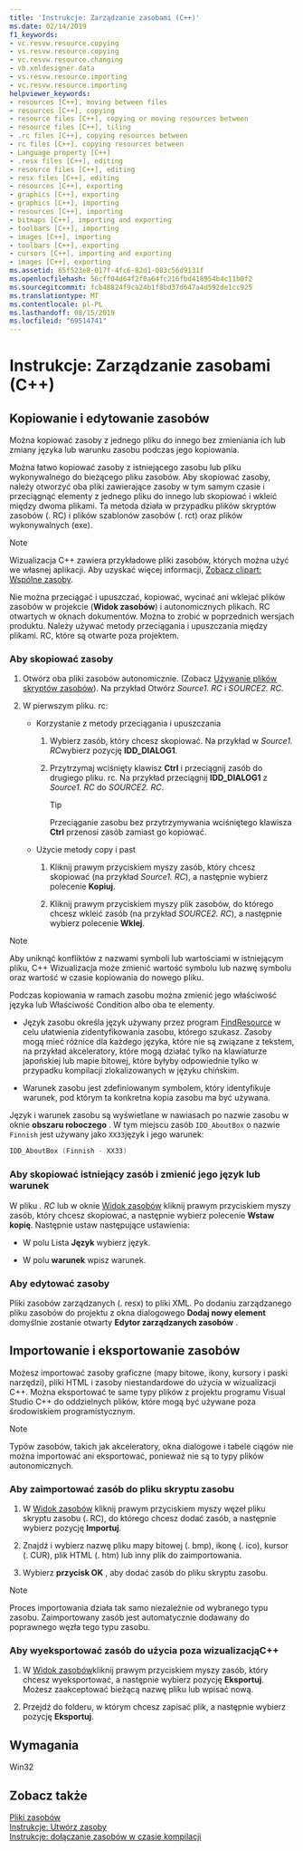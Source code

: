 ```yaml
---
title: 'Instrukcje: Zarządzanie zasobami (C++)'
ms.date: 02/14/2019
f1_keywords:
- vc.resvw.resource.copying
- vs.resvw.resource.copying
- vc.resvw.resource.changing
- vb.xmldesigner.data
- vs.resvw.resource.importing
- vc.resvw.resource.importing
helpviewer_keywords:
- resources [C++], moving between files
- resources [C++], copying
- resource files [C++], copying or moving resources between
- resource files [C++], tiling
- .rc files [C++], copying resources between
- rc files [C++], copying resources between
- Language property [C++]
- .resx files [C++], editing
- resource files [C++], editing
- resx files [C++], editing
- resources [C++], exporting
- graphics [C++], exporting
- graphics [C++], importing
- resources [C++], importing
- bitmaps [C++], importing and exporting
- toolbars [C++], importing
- images [C++], importing
- toolbars [C++], exporting
- cursors [C++], importing and exporting
- images [C++], exporting
ms.assetid: 65f523e8-017f-4fc6-82d1-083c56d9131f
ms.openlocfilehash: 56cff04d64f2f0a64fc216fbd418954b4c11b0f2
ms.sourcegitcommit: fcb48824f9ca24b1f8bd37d647a4d592de1cc925
ms.translationtype: MT
ms.contentlocale: pl-PL
ms.lasthandoff: 08/15/2019
ms.locfileid: "69514741"
---
```

# <a name="how-to-manage-resources-c"></a>Instrukcje: Zarządzanie zasobami (C++)

## <a name="copy-and-edit-resources"></a>Kopiowanie i edytowanie zasobów

Można kopiować zasoby z jednego pliku do innego bez zmieniania ich lub zmiany języka lub warunku zasobu podczas jego kopiowania.

Można łatwo kopiować zasoby z istniejącego zasobu lub pliku wykonywalnego do bieżącego pliku zasobów. Aby skopiować zasoby, należy otworzyć oba pliki zawierające zasoby w tym samym czasie i przeciągnąć elementy z jednego pliku do innego lub skopiować i wkleić między dwoma plikami. Ta metoda działa w przypadku plików skryptów zasobów (. RC) i plików szablonów zasobów (. rct) oraz plików wykonywalnych (exe).

> [!NOTE]
> Wizualizacja C++ zawiera przykładowe pliki zasobów, których można użyć we własnej aplikacji. Aby uzyskać więcej informacji, [Zobacz clipart: Wspólne zasoby](https://github.com/Microsoft/VCSamples).

Nie można przeciągać i upuszczać, kopiować, wycinać ani wklejać plików zasobów w projekcie (**Widok zasobów**) i autonomicznych plikach. RC otwartych w oknach dokumentów. Można to zrobić w poprzednich wersjach produktu. Należy używać metody przeciągania i upuszczania między plikami. RC, które są otwarte poza projektem.

### <a name="to-copy-resources"></a>Aby skopiować zasoby

1. Otwórz oba pliki zasobów autonomicznie. (Zobacz [Używanie plików skryptów zasobów](how-to-create-a-resource-script-file.md#use-resource-script-files)). Na przykład Otwórz *Source1. RC* i *SOURCE2. RC*.

1. W pierwszym pliku. rc:

   - Korzystanie z metody przeciągania i upuszczania

      1. Wybierz zasób, który chcesz skopiować. Na przykład w *Source1. RC*wybierz pozycję **IDD_DIALOG1**.

      1. Przytrzymaj wciśnięty klawisz **Ctrl** i przeciągnij zasób do drugiego pliku. rc. Na przykład przeciągnij **IDD_DIALOG1** z *Source1. RC* do *SOURCE2. RC*.

         > [!TIP]
         > Przeciąganie zasobu bez przytrzymywania wciśniętego klawisza **Ctrl** przenosi zasób zamiast go kopiować.

   - Użycie metody copy i past

      1. Kliknij prawym przyciskiem myszy zasób, który chcesz skopiować (na przykład *Source1. RC*), a następnie wybierz polecenie **Kopiuj**.

      1. Kliknij prawym przyciskiem myszy plik zasobów, do którego chcesz wkleić zasób (na przykład *SOURCE2. RC*), a następnie wybierz polecenie **Wklej**.

> [!NOTE]
> Aby uniknąć konfliktów z nazwami symboli lub wartościami w istniejącym pliku, C++ Wizualizacja może zmienić wartość symbolu lub nazwę symbolu oraz wartość w czasie kopiowania do nowego pliku.

Podczas kopiowania w ramach zasobu można zmienić jego właściwość języka lub Właściwość Condition albo oba te elementy.

- Język zasobu określa język używany przez program [FindResource](/windows/win32/api/winbase/nf-winbase-findresourcew) w celu ułatwienia zidentyfikowania zasobu, którego szukasz. Zasoby mogą mieć różnice dla każdego języka, które nie są związane z tekstem, na przykład akceleratory, które mogą działać tylko na klawiaturze japońskiej lub mapie bitowej, które byłyby odpowiednie tylko w przypadku kompilacji zlokalizowanych w języku chińskim.

- Warunek zasobu jest zdefiniowanym symbolem, który identyfikuje warunek, pod którym ta konkretna kopia zasobu ma być używana.

Język i warunek zasobu są wyświetlane w nawiasach po nazwie zasobu w oknie **obszaru roboczego** . W tym miejscu zasób `IDD_AboutBox` o nazwie `Finnish` jest używany jako `XX33`język i jego warunek:

```cpp
IDD_AboutBox (Finnish - XX33)
```

### <a name="to-copy-an-existing-resource-and-change-its-language-or-condition"></a>Aby skopiować istniejący zasób i zmienić jego język lub warunek

W pliku *. RC* lub w oknie [Widok zasobów](how-to-create-a-resource-script-file.md#create-resources) kliknij prawym przyciskiem myszy zasób, który chcesz skopiować, a następnie wybierz polecenie **Wstaw kopię**. Następnie ustaw następujące ustawienia:

- W polu Lista **Język** wybierz język.

- W polu **warunek** wpisz warunek.

### <a name="to-edit-resources"></a>Aby edytować zasoby

Pliki zasobów zarządzanych (. resx) to pliki XML. Po dodaniu zarządzanego pliku zasobów do projektu z okna dialogowego **Dodaj nowy element** domyślnie zostanie otwarty **Edytor zarządzanych zasobów** .

## <a name="import-and-export-resources"></a>Importowanie i eksportowanie zasobów

Możesz importować zasoby graficzne (mapy bitowe, ikony, kursory i paski narzędzi), pliki HTML i zasoby niestandardowe do użycia w wizualizacji C++. Można eksportować te same typy plików z projektu programu Visual Studio C++ do oddzielnych plików, które mogą być używane poza środowiskiem programistycznym.

> [!NOTE]
> Typów zasobów, takich jak akceleratory, okna dialogowe i tabele ciągów nie można importować ani eksportować, ponieważ nie są to typy plików autonomicznych.

### <a name="to-import-a-resource-into-the-resource-script-file"></a>Aby zaimportować zasób do pliku skryptu zasobu

1. W [Widok zasobów](how-to-create-a-resource-script-file.md#create-resources) kliknij prawym przyciskiem myszy węzeł pliku skryptu zasobu (. RC), do którego chcesz dodać zasób, a następnie wybierz pozycję **Importuj**.

1. Znajdź i wybierz nazwę pliku mapy bitowej (. bmp), ikonę (. ico), kursor (. CUR), plik HTML (. htm) lub inny plik do zaimportowania.

1. Wybierz **przycisk OK** , aby dodać zasób do pliku skryptu zasobu.

> [!NOTE]
> Proces importowania działa tak samo niezależnie od wybranego typu zasobu. Zaimportowany zasób jest automatycznie dodawany do poprawnego węzła tego typu zasobu.

### <a name="to-export-a-resource-for-use-outside-of-visual-c"></a>Aby wyeksportować zasób do użycia poza wizualizacjąC++

1. W [Widok zasobów](how-to-create-a-resource-script-file.md#create-resources)kliknij prawym przyciskiem myszy zasób, który chcesz wyeksportować, a następnie wybierz pozycję **Eksportuj**. Możesz zaakceptować bieżącą nazwę pliku lub wpisać nową.

1. Przejdź do folderu, w którym chcesz zapisać plik, a następnie wybierz pozycję **Eksportuj**.

## <a name="requirements"></a>Wymagania

Win32

## <a name="see-also"></a>Zobacz także

[Pliki zasobów](../windows/resource-files-visual-studio.md)<br/>
[Instrukcje: Utwórz zasoby](../windows/how-to-create-a-resource-script-file.md)<br/>
[Instrukcje: dołączanie zasobów w czasie kompilacji](../windows/how-to-include-resources-at-compile-time.md)<br/>